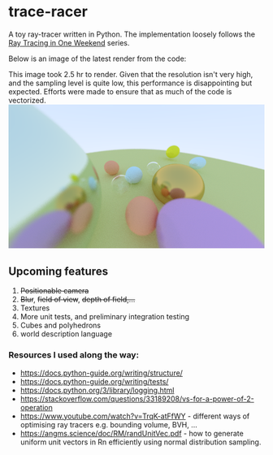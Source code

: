 # trace-racer

A toy ray-tracer written in Python. The implementation loosely follows the
[Ray Tracing in One Weekend](https://raytracing.github.io/books/RayTracingInOneWeekend.html) series.

Below is an image of the latest render from the code:

This image took 2.5 hr to render. Given that the resolution isn't very high, and
the sampling level is quite low, this performance is disappointing but expected.
Efforts were made to ensure that as much of the code is vectorized.
![Latest Render](data/final-render.png)

## Upcoming features

1. ~~Positionable camera~~
2. ~~Blur~~, ~~field of view~~, ~~depth of field,...~~
3. Textures
4. More unit tests, and preliminary integration testing
5. Cubes and polyhedrons
6. world description language

### Resources I used along the way:

- https://docs.python-guide.org/writing/structure/
- https://docs.python-guide.org/writing/tests/
- https://docs.python.org/3/library/logging.html
- https://stackoverflow.com/questions/33189208/vs-for-a-power-of-2-operation
- https://www.youtube.com/watch?v=TrqK-atFfWY - different ways of optimising
ray tracers e.g. bounding volume, BVH, ...
- https://angms.science/doc/RM/randUnitVec.pdf - how to generate uniform unit
vectors in Rn efficiently using normal distribution sampling.